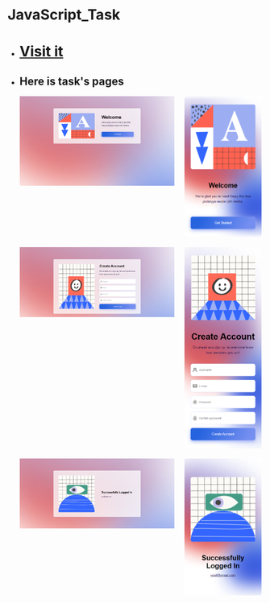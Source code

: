 # JavaScript_Task 
  - # [Visit it](https://youssef1s.github.io/JavaScript_Task/)
  - ## Here is task's pages
    <div style=" display: grid; grid-template-columns: 2fr 1fr; gap: 20px;">
     <img src="./pages/welcome1.png"> 
     <img src="./pages/welcome2.png"> 
     <img src="./pages/signup1.png"> 
     <img src="./pages/signup2.png"> 
     <img src="./pages/success1.png"> 
     <img src="./pages/success2.png"> 
    </div>